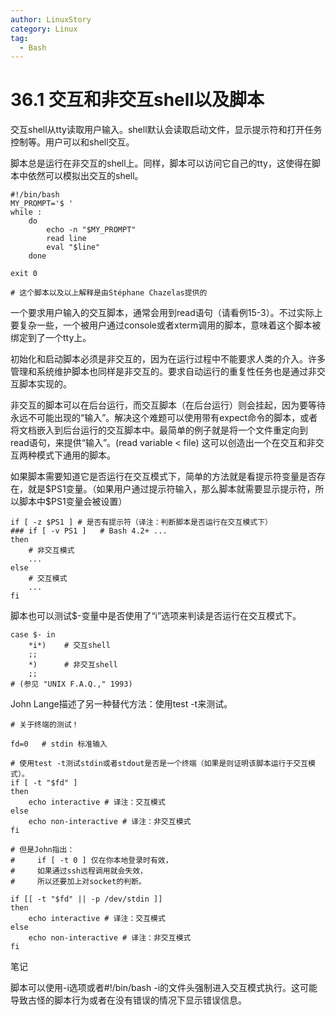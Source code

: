 ```yaml
---
author: LinuxStory
category: Linux
tag:
  - Bash
---
```

# 36.1 交互和非交互shell以及脚本

交互shell从tty读取用户输入。shell默认会读取启动文件，显示提示符和打开任务控制等。用户可以和shell交互。

脚本总是运行在非交互的shell上。同样，脚本可以访问它自己的tty，这使得在脚本中依然可以模拟出交互的shell。

```
#!/bin/bash
MY_PROMPT='$ '
while :
    do
        echo -n "$MY_PROMPT"
        read line
        eval "$line"
    done

exit 0

# 这个脚本以及以上解释是由Stéphane Chazelas提供的
```

一个要求用户输入的交互脚本，通常会用到read语句（请看例15-3）。不过实际上要复杂一些，一个被用户通过console或者xterm调用的脚本，意味着这个脚本被绑定到了一个tty上。

初始化和启动脚本必须是非交互的，因为在运行过程中不能要求人类的介入。许多管理和系统维护脚本也同样是非交互的。要求自动运行的重复性任务也是通过非交互脚本实现的。

非交互的脚本可以在后台运行，而交互脚本（在后台运行）则会挂起，因为要等待永远不可能出现的“输入”。解决这个难题可以使用带有expect命令的脚本，或者将文档嵌入到后台运行的交互脚本中。最简单的例子就是将一个文件重定向到read语句，来提供“输入”。(read variable < file) 这可以创造出一个在交互和非交互两种模式下通用的脚本。

如果脚本需要知道它是否运行在交互模式下，简单的方法就是看提示符变量是否存在，就是\$PS1变量。（如果用户通过提示符输入，那么脚本就需要显示提示符，所以脚本中\$PS1变量会被设置）

```
if [ -z $PS1 ] # 是否有提示符（译注：判断脚本是否运行在交互模式下）
### if [ -v PS1 ]   # Bash 4.2+ ...
then
    # 非交互模式
    ...
else
    # 交互模式
    ...
fi
```

脚本也可以测试$-变量中是否使用了“i”选项来判读是否运行在交互模式下。

```
case $- in
    *i*)    # 交互shell
    ;;
    *)      # 非交互shell
    ;;
# (参见 "UNIX F.A.Q.," 1993)
```

John Lange描述了另一种替代方法：使用test -t来测试。

```
# 关于终端的测试！

fd=0   # stdin 标准输入

# 使用test -t测试stdin或者stdout是否是一个终端（如果是则证明该脚本运行于交互模式）。
if [ -t "$fd" ]
then
    echo interactive # 译注：交互模式
else
    echo non-interactive # 译注：非交互模式
fi

# 但是John指出：
#     if [ -t 0 ] 仅在你本地登录时有效，
#     如果通过ssh远程调用就会失效，
#     所以还要加上对socket的判断。

if [[ -t "$fd" || -p /dev/stdin ]]
then
    echo interactive # 译注：交互模式
else
    echo non-interactive # 译注：非交互模式
fi
```

笔记

脚本可以使用-i选项或者#!/bin/bash -i的文件头强制进入交互模式执行。这可能导致古怪的脚本行为或者在没有错误的情况下显示错误信息。